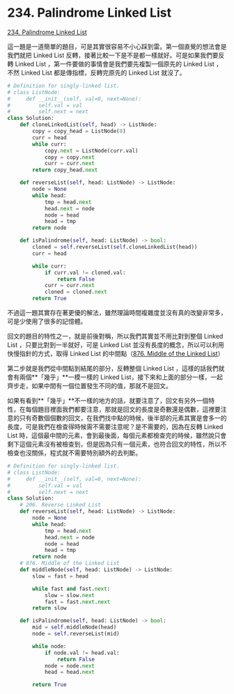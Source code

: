 # 234. Palindrome Linked List

[234. Palindrome Linked List](https://leetcode.com/problems/palindrome-linked-list/)

這一題是一道簡單的題目，可是其實很容易不小心踩到雷。第一個直覺的想法會是我們就把 Linked List 反轉，接著比較一下是不是都一樣就好。可是如果我們要反轉 Linked List ，第一件要做的事情會是我們要先複製一個原先的 Linked List ，不然 Linked List 都是傳指標，反轉完原先的 Linked List 就沒了。

```python
# Definition for singly-linked list.
# class ListNode:
#     def __init__(self, val=0, next=None):
#         self.val = val
#         self.next = next
class Solution:
    def cloneLinkedList(self, head) -> ListNode:
        copy = copy_head = ListNode(0)
        curr = head
        while curr:
            copy.next = ListNode(curr.val)
            copy = copy.next
            curr = curr.next
        return copy_head.next

    def reverseList(self, head: ListNode) -> ListNode:
        node = None
        while head:
            tmp = head.next
            head.next = node
            node = head
            head = tmp
        return node

    def isPalindrome(self, head: ListNode) -> bool:
        cloned = self.reverseList(self.cloneLinkedList(head))
        curr = head

        while curr:
            if curr.val != cloned.val:
                return False
            curr = curr.next
            cloned = cloned.next
        return True
```

不過這一題其實存在著更優的解法，雖然理論時間複雜度並沒有真的改變非常多，可是少使用了很多的記憶體。

回文的題目的特性之一，就是前後對稱，所以我們其實並不用比對到整個 Linked List ，只要比對到一半就好，可是 Linked List 並沒有長度的概念，所以可以利用快慢指針的方式，取得 Linked List 的中間點（[876. Middle of the Linked List](../../problems/linked-list/middle-of-the-linked-list.md)）

第二步就是我們從中間點到結尾的部分，反轉整個 Linked List ，這樣的話我們就會有兩個**「幾乎」**一模一樣的 Linked List，接下來和上面的部分一樣，一起齊步走，如果中間有一個位置發生不同的值，那就不是回文。

如果有看到**「幾乎」**不一樣的地方的話，就要注意了，回文有另外一個特性，在每個題目裡面我們都要注意，那就是回文的長度是奇數還是偶數，這裡要注意的只有奇數個個數的回文，在我們找中點的時候，後半部的元素其實是會多一的長度，可是我們在檢查得時候需不需要注意呢？是不需要的，因為在反轉 Linked List 時，這個最中間的元素，會到最後面，每個元素都檢查完的時候，雖然說只會剩下這個元素沒有被檢查到，但是因為只有一個元素，也符合回文的特性，所以不檢查也沒關係，程式就不需要特別額外的去判斷。

```python
# Definition for singly-linked list.
# class ListNode:
#     def __init__(self, val=0, next=None):
#         self.val = val
#         self.next = next
class Solution:
    # 206. Reverse Linked List
    def reverseList(self, head: ListNode) -> ListNode:
        node = None
        while head:
            tmp = head.next
            head.next = node
            node = head
            head = tmp
        return node
    # 876. Middle of the Linked List
    def middleNode(self, head: ListNode) -> ListNode:
        slow = fast = head

        while fast and fast.next:
            slow = slow.next
            fast = fast.next.next
        return slow

    def isPalindrome(self, head: ListNode) -> bool:
        mid = self.middleNode(head) 
        node = self.reverseList(mid)

        while node:
            if node.val != head.val:
                return False
            node = node.next
            head = head.next

        return True
```


